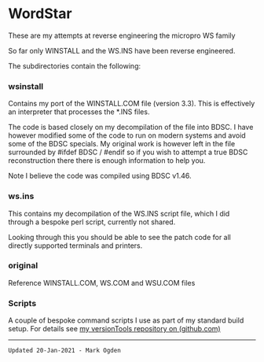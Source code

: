 # WordStar
These are my attempts at reverse engineering the micropro WS family

So far only WINSTALL and the WS.INS  have been reverse engineered.

The subdirectories contain the following:

### wsinstall

Contains my port of the WINSTALL.COM file (version 3.3). This is effectively an interpreter that processes the *.INS files.

The code is based closely on my decompilation of the file into BDSC. I have however modified some of the code to run on modern systems and avoid some of the BDSC specials. My original work is however left in the file surrounded by #ifdef BDSC / #endif so if you wish to attempt a true BDSC reconstruction there  there is enough information to help you.

Note I believe the code was compiled using BDSC v1.46.

### ws.ins

This contains my decompilation of the WS.INS script file, which I did through a bespoke perl script, currently not shared.

Looking through this you should be able to see the patch code for all directly supported terminals and printers.

### original

Reference WINSTALL.COM, WS.COM and WSU.COM files

### Scripts

A couple of bespoke command scripts I use as part of my standard build setup. For details see  [my versionTools repository on (github.com)](https://github.com/ogdenpm/versionTools)



------

```
Updated 20-Jan-2021 - Mark Ogden
```

